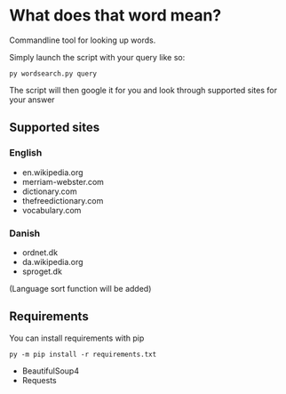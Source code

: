 # What does that word mean?
Commandline tool for looking up words.

Simply launch the script with your query like so:

```
py wordsearch.py query
```

The script will then google it for you and look through supported sites 
for your answer

## Supported sites
### English
* en.wikipedia.org
* merriam-webster.com
* dictionary.com
* thefreedictionary.com
* vocabulary.com


### Danish
* ordnet.dk
* da.wikipedia.org
* sproget.dk

(Language sort function will be added)
## Requirements
You can install requirements with pip
```
py -m pip install -r requirements.txt
```
* BeautifulSoup4
* Requests